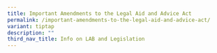 ```yaml
---
title: Important Amendments to the Legal Aid and Advice Act
permalink: /important-amendments-to-the-legal-aid-and-advice-act/
variant: tiptap
description: ""
third_nav_title: Info on LAB and Legislation
---
```

